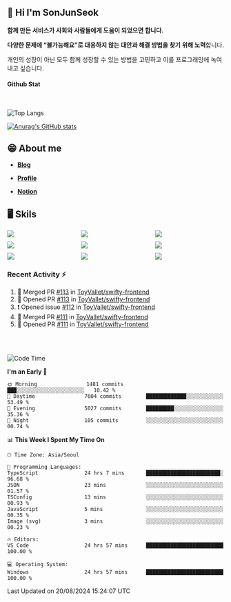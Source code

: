 ## 👋 Hi I'm SonJunSeok

**함께 만든 서비스가 사회와 사람들에게 도움이 되었으면 합니다.** 

**다양한 문제에 “불가능해요”로 대응하지 않는 대안과 해결 방법을 찾기 위해 노력**합니다. 

개인의 성장이 아닌 모두 함께 성장할 수 있는 방법을 고민하고 이를 프로그래밍에 녹여내고 싶습니다.

#### Github Stat
<div style="margin-top:50px;">

![Top Langs](https://github-readme-stats.vercel.app/api/top-langs/?username=kd02109&layout=compact&bg_color=dbf4ff&title_color=67adcc&text_color=67adcc&hide_border=true&show_icons=true&icon_color=67adcc&rank_icon=github&count_private=true&card_width=400px&card_height=300px)

[![Anurag's GitHub stats](https://github-readme-stats.vercel.app/api?username=kd02109&bg_color=dbf4ff&title_color=67adcc&text_color=67adcc&hide_border=true&show_icons=true&icon_color=67adcc&rank_icon=github&count_private=true&card_width=250px)](https://github.com/anuraghazra/github-readme-stats)


</div>



## 😁 About me
-  <a href="https://sonblog.vercel.app/" target="_blank"><strong>Blog</strong></a>

-  <a href="https://nostalgic-marquis-7af.notion.site/Frontend-Engineer-ec9b6e38c7824e7fb7f6fca4fc8564a5?pvs=74" target="_blank"><strong>Profile</strong></a>

-  <a href="https://nostalgic-marquis-7af.notion.site/Front-End-f0f3b7fcec3045c482c1cd33dfcf2abc?pvs=74" target="_blank"><strong>Notion</strong></a>

## 🖥️ Skils


<div style="display:grid; grid-template-rows:repeat(3, 1fr); grid-template-columns:repeat(3, 1fr); gap:10px">
  <img src="https://img.shields.io/badge/javascript-F7DF1E?style=flat-square&logo=javascript&logoColor=black"> 
  <img src="https://img.shields.io/badge/typescript-3178C6?style=flat-square&logo=typescript&logoColor=white"/>
  <img src="https://img.shields.io/badge/react-61DAFB?style=flat-square&logo=react&logoColor=black"/>
  <img src="https://img.shields.io/badge/redux-764ABC?style=flat-square&logo=redux&logoColor=white"/>
  <img src="https://img.shields.io/badge/styledcomponents-DB7093?style=flat-square&logo=styledcomponents&logoColor=white"/>
  <img src="https://img.shields.io/badge/tailwindcss-06B6D4?style=flat-square&logo=tailwindcss&logoColor=white"/>
  <img src="https://img.shields.io/badge/reactquery-FF4154?style=flat-square&logo=reactquery&logoColor=white"/>
  <img src="https://img.shields.io/badge/Next.js-B4B4DC?style=flat&logo=Next.js&logoColor=black"/>
  <img src="https://img.shields.io/badge/reactrouter-CA4245?style=flat-square&logo=reactrouter&logoColor=white"/>
</div>

### Recent Activity :zap:
<!--START_SECTION:activity-->
1. 🎉 Merged PR [#113](https://github.com/ToyVallet/swifty-frontend/pull/113) in [ToyVallet/swifty-frontend](https://github.com/ToyVallet/swifty-frontend)
2. 💪 Opened PR [#113](https://github.com/ToyVallet/swifty-frontend/pull/113) in [ToyVallet/swifty-frontend](https://github.com/ToyVallet/swifty-frontend)
3. ❗ Opened issue [#112](https://github.com/ToyVallet/swifty-frontend/issues/112) in [ToyVallet/swifty-frontend](https://github.com/ToyVallet/swifty-frontend)
4. 🎉 Merged PR [#111](https://github.com/ToyVallet/swifty-frontend/pull/111) in [ToyVallet/swifty-frontend](https://github.com/ToyVallet/swifty-frontend)
5. 💪 Opened PR [#111](https://github.com/ToyVallet/swifty-frontend/pull/111) in [ToyVallet/swifty-frontend](https://github.com/ToyVallet/swifty-frontend)
<!--END_SECTION:activity-->

<br/>
<br/>

<!--START_SECTION:waka-->
![Code Time](http://img.shields.io/badge/Code%20Time-2%2C013%20hrs%2043%20mins-blue)

**I'm an Early 🐤** 

```text
🌞 Morning                1481 commits        ███░░░░░░░░░░░░░░░░░░░░░░   10.42 % 
🌆 Daytime                7604 commits        █████████████░░░░░░░░░░░░   53.49 % 
🌃 Evening                5027 commits        █████████░░░░░░░░░░░░░░░░   35.36 % 
🌙 Night                  105 commits         ░░░░░░░░░░░░░░░░░░░░░░░░░   00.74 % 
```


📊 **This Week I Spent My Time On** 

```text
🕑︎ Time Zone: Asia/Seoul

💬 Programming Languages: 
TypeScript               24 hrs 7 mins       ████████████████████████░   96.68 % 
JSON                     23 mins             ░░░░░░░░░░░░░░░░░░░░░░░░░   01.57 % 
TSConfig                 13 mins             ░░░░░░░░░░░░░░░░░░░░░░░░░   00.93 % 
JavaScript               5 mins              ░░░░░░░░░░░░░░░░░░░░░░░░░   00.35 % 
Image (svg)              3 mins              ░░░░░░░░░░░░░░░░░░░░░░░░░   00.23 % 

🔥 Editors: 
VS Code                  24 hrs 57 mins      █████████████████████████   100.00 % 

💻 Operating System: 
Windows                  24 hrs 57 mins      █████████████████████████   100.00 % 
```


 Last Updated on 20/08/2024 15:24:07 UTC
<!--END_SECTION:waka-->
